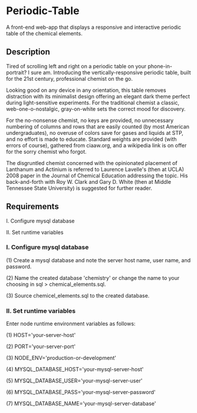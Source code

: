 # Periodic-Table
A front-end web-app that displays a responsive and interactive periodic table
of the chemical elements.

## Description
Tired of scrolling left and right on a periodic table on your
phone-in-portrait? I sure am. Introducing the vertically-responsive periodic
table, built for the 21st century, professional chemist on the go.

Looking good on any device in any orientation, this table removes distraction
with its minimalist design offering an elegant dark theme perfect during
light-sensitive experiments. For the traditional chemist a classic,
web-one-o-nostalgic, gray-on-white sets the correct mood for discovery.

For the no-nonsense chemist, no keys are provided, no unnecessary numbering of
columns and rows that are easily counted (by most American undergraduates), no
overuse of colors save for gases and liquids at STP, and no effort is made to
educate. Standard weights are provided (with errors of course), gathered from
ciaaw.org, and a wikipedia link is on offer for the sorry chemist who forgot.

The disgruntled chemist concerned with the opinionated placement of Lanthanum
and Actinium is referred to Laurence Lavelle's (then at UCLA) 2008 paper in the
Journal of Chemical Education addressing the topic. His back-and-forth with Roy
W. Clark and Gary D. White (then at Middle Tennessee State University) is
suggested for further reader.

## Requirements
I. Configure mysql database

II. Set runtime variables

### I. Configure mysql database
(1) Create a mysql database and note the server host name, user name, and
password.

(2) Name the created database 'chemistry' or change the name to your choosing
in sql > chemical_elements.sql.

(3) Source chemicel_elements.sql to the created database.

### II. Set runtime variables
Enter node runtime environment variables as follows:

(1) HOST='your-server-host'

(2) PORT='your-server-port'

(3) NODE_ENV='production-or-development'

(4) MYSQL_DATABASE_HOST='your-mysql-server-host'

(5) MYSQL_DATABASE_USER='your-mysql-server-user'

(6) MYSQL_DATABASE_PASS='your-mysql-server-password'

(7) MYSQL_DATABASE_NAME='your-mysql-server-database'